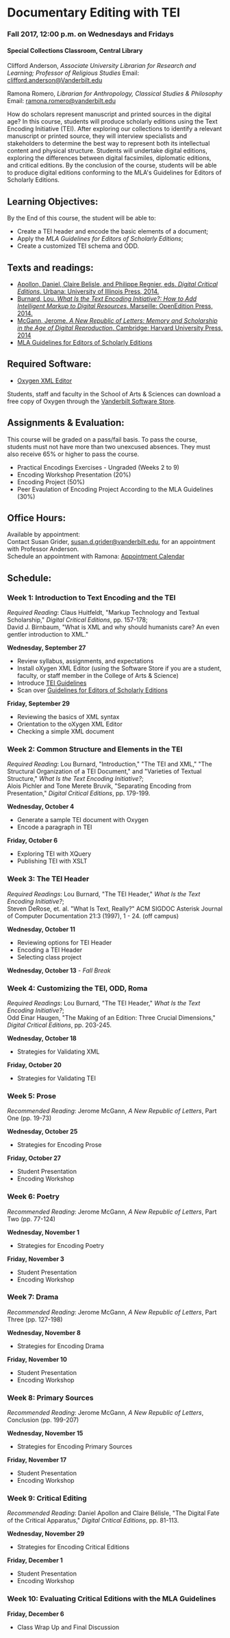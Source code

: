 # Documentary Editing with TEI   
### Fall 2017, 12:00 p.m. on Wednesdays and Fridays
#### Special Collections Classroom, Central Library

Clifford Anderson, *Associate University Librarian for Research and Learning; Professor of Religious Studies* 
Email:  clifford.anderson@Vanderbilt.edu

Ramona Romero, *Librarian for Anthropology, Classical Studies & Philosophy* 
Email:  ramona.romero@vanderbilt.edu

How do scholars represent manuscript and printed sources in the digital age? In this course, students will produce scholarly editions using the Text Encoding Initiative (TEI). After exploring our collections to identify a relevant manuscript or printed source, they will interview specialists and stakeholders to determine the best way to represent both its intellectual content and physical structure. Students will undertake digital editions, exploring the differences between digital facsimiles, diplomatic editions, and critical editions. By the conclusion of the course, students will be able to produce digital editions conforming to the MLA's Guidelines for Editors of Scholarly Editions. 

## Learning Objectives:

By the End of this course, the student will be able to:

* Create a TEI header and encode the basic elements of a document;
* Apply the *MLA Guidelines for Editors of Scholarly Editions*;
* Create a customized TEI schema and ODD.

## Texts and readings:

* [Apollon, Daniel, Claire Belisle, and Philippe Regnier, eds. *Digital Critical Editions*. Urbana: University of Illinois Press, 2014.](http://discoverlibrary.vanderbilt.edu/VANDERBILT:Blended:vanunicorn4723167)   
* [Burnard, Lou. *What Is the Text Encoding Initiative?: How to Add Intelligent Markup to Digital Resources*. Marseille: OpenEdition Press, 2014.](http://books.openedition.org/oep/426)  
* [McGann, Jerome. *A New Republic of Letters: Memory and Scholarship in the Age of Digital Reproduction*. Cambridge: Harvard University Press, 2014](http://ebookcentral.proquest.com.proxy.library.vanderbilt.edu/lib/Vand/detail.action?docID=3301420)
* [MLA Guidelines for Editors of Scholarly Editions](https://www.mla.org/Resources/Research/Surveys-Reports-and-Other-Documents/Publishing-and-Scholarship/Reports-from-the-MLA-Committee-on-Scholarly-Editions/Guidelines-for-Editors-of-Scholarly-Editions)   

## Required Software:

* [Oxygen XML Editor](https://www.oxygenxml.com/)

Students, staff and faculty in the School of Arts & Sciences can download a free copy of Oxygen through the [Vanderbilt Software Store](https://it-vbe.proxy.library.vanderbilt.edu/software-store/). 

## Assignments & Evaluation:

This course will be graded on a pass/fail basis. To pass the course, students must not have more than two unexcused absences. They must also receive 65% or higher to pass the course.

* Practical Encodings Exercises - Ungraded (Weeks 2 to 9)
* Encoding Workshop Presentation (20%)
* Encoding Project (50%)
* Peer Evaulation of Encoding Project According to the MLA Guidelines (30%)

## Office Hours:

Available by appointment:   
Contact Susan Grider, susan.d.grider@vanderbilt.edu, for an appointment with Professor Anderson.  
Schedule an appointment with Ramona:  [Appointment Calendar](http://calendar.library.vanderbilt.edu/appointment/8692)

## Schedule:

### Week 1:  Introduction to Text Encoding and the TEI

*Required Reading*: Claus Huitfeldt, "Markup Technology and Textual Scholarship," *Digital Critical Editions*, pp. 157-178;  
David J. Birnbaum, "What is XML and why should humanists care? An even gentler introduction to XML."

**Wednesday, September 27** 

* Review syllabus, assignments, and expectations
* Install oXygen XML Editor (using the Software Store if you are a student, faculty, or staff member in the College of Arts & Science)
* Introduce [TEI Guidelines](http://www.tei-c.org/Guidelines/)
* Scan over [Guidelines for Editors of Scholarly Editions](https://www.mla.org/Resources/Research/Surveys-Reports-and-Other-Documents/Publishing-and-Scholarship/Reports-from-the-MLA-Committee-on-Scholarly-Editions/Guidelines-for-Editors-of-Scholarly-Editions)

**Friday, September 29**

* Reviewing the basics of XML syntax
* Orientation to the oXygen XML Editor
* Checking a simple XML document

### Week 2:  Common Structure and Elements in the TEI

*Required Reading*: Lou Burnard, "Introduction," "The TEI and XML," "The Structural Organization of a TEI Document," and "Varieties of Textual Structure," *What Is the Text Encoding Initiative?*;  
Alois Pichler and Tone Merete Bruvik, "Separating Encoding from Presentation," *Digital Critical Editions*, pp. 179-199.

**Wednesday, October 4**

* Generate a sample TEI document with Oxygen
* Encode a paragraph in TEI

**Friday, October 6**

* Exploring TEI with XQuery
* Publishing TEI with XSLT

### Week 3:  The TEI Header

*Required Readings*: Lou Burnard, "The TEI Header," *What Is the Text Encoding Initiative?*;  
Steven DeRose, et. al. "What Is Text, Really?" ACM SIGDOC Asterisk Journal of Computer Documentation 21:3 (1997), 1 - 24. (off campus)

**Wednesday, October 11**

* Reviewing options for TEI Header
* Encoding a TEI Header
* Selecting class project

**Wednesday, October 13** - *Fall Break*

### Week 4:  Customizing the TEI, ODD, Roma

*Required Readings*:  Lou Burnard, "The TEI Header," *What Is the Text Encoding Initiative?*;  
Odd Einar Haugen, "The Making of an Edition: Three Crucial Dimensions," *Digital Critical Editions*, pp. 203-245. 

**Wednesday, October 18** 

* Strategies for Validating XML

**Friday, October 20**

* Strategies for Validating TEI

### Week 5:  Prose

*Recommended Reading*: Jerome McGann, *A New Republic of Letters*, Part One (pp. 19-73)

**Wednesday, October 25**

* Strategies for Encoding Prose

**Friday, October 27**

* Student Presentation
* Encoding Workshop

### Week 6:  Poetry

*Recommended Reading*: Jerome McGann, *A New Republic of Letters*, Part Two (pp. 77-124)

**Wednesday, November 1** 

* Strategies for Encoding Poetry

**Friday, November 3**

* Student Presentation
* Encoding Workshop

### Week 7:  Drama

*Recommended Reading*: Jerome McGann, *A New Republic of Letters*, Part Three (pp. 127-198)

**Wednesday, November 8**

* Strategies for Encoding Drama

**Friday, November 10**

* Student Presentation
* Encoding Workshop

### Week 8:  Primary Sources

*Recommended Reading*: Jerome McGann, *A New Republic of Letters*, Conclusion (pp. 199-207)

**Wednesday, November 15** 

* Strategies for Encoding Primary Sources

**Friday, November 17**

* Student Presentation
* Encoding Workshop

### Week 9:  Critical Editing

*Recommended Reading*: Daniel Apollon and Claire Bélisle, "The Digital Fate of the Critical Apparatus," *Digital Critical Editions*, pp. 81-113. 

**Wednesday, November 29** 

* Strategies for Encoding Critical Editions

**Friday, December 1**

* Student Presentation
* Encoding Workshop

### Week 10: Evaluating Critical Editions with the MLA Guidelines

**Friday, December 6**

* Class Wrap Up and Final Discussion


